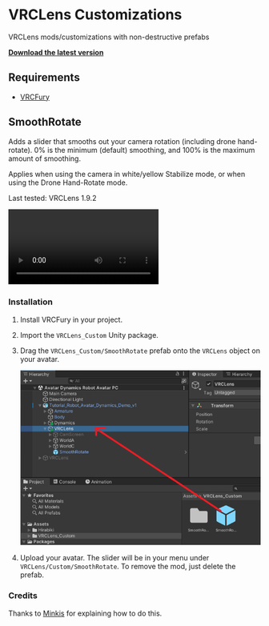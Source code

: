 # VRCLens Customizations

VRCLens mods/customizations with non-destructive prefabs

[**Download the latest version**](https://github.com/gummidot/VRCLens_Custom/releases/tag/v1.0.0)

## Requirements

- [VRCFury](https://vrcfury.com/download)

## SmoothRotate

Adds a slider that smooths out your camera rotation (including drone hand-rotate). 0% is the minimum (default) smoothing, and 100% is the maximum amount of smoothing.

Applies when using the camera in white/yellow Stabilize mode, or when using the Drone Hand-Rotate mode.

Last tested: VRCLens 1.9.2

<video src="https://github.com/user-attachments/assets/05d5c2fd-28e6-4f38-8b98-11be5db84a1b"></video>

### Installation

1. Install VRCFury in your project.
2. Import the `VRCLens_Custom` Unity package.
3. Drag the `VRCLens_Custom/SmoothRotate` prefab onto the `VRCLens` object on your avatar.

    ![!SmoothRotate Installation](Doc/SmoothRotate_Install.png)

4. Upload your avatar. The slider will be in your menu under `VRCLens/Custom/SmoothRotate`. To remove the mod, just delete the prefab.

### Credits

Thanks to [Minkis](https://www.youtube.com/watch?v=XMcTfFoNUHA) for explaining how to do this.
